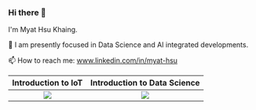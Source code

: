 ### Hi there 👋

I'm Myat Hsu Khaing.
 
 🌱 I am presently focused in Data Science and AI integrated developments.
 
 📫 How to reach me: www.linkedin.com/in/myat-hsu
 
<div align="center">

|Introduction to IoT| Introduction to Data Science|
| :--------: | :-----------:|
| <img src="https://images.credly.com/size/100x100/images/fce226c2-0f13-4e17-b60c-24fa6ffd88cb/Intro2IoT.png"/> | <img src="https://images.credly.com/size/110x110/images/b38a42e0-dc58-4ce2-b6c0-28d978e8aaad/image.png"/> |
</div>
